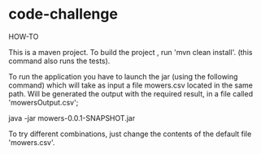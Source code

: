 # code-challenge

HOW-TO

This is a maven project.
To build the project , run 'mvn clean install'. (this command also runs the tests).

To run the application you have to launch the jar (using the following command) which will take as input a file mowers.csv located in the same path.
Will be generated the output  with the required result, in a file called 'mowersOutput.csv';

java -jar mowers-0.0.1-SNAPSHOT.jar

To try different combinations, just change the contents of the default file 'mowers.csv'. 
